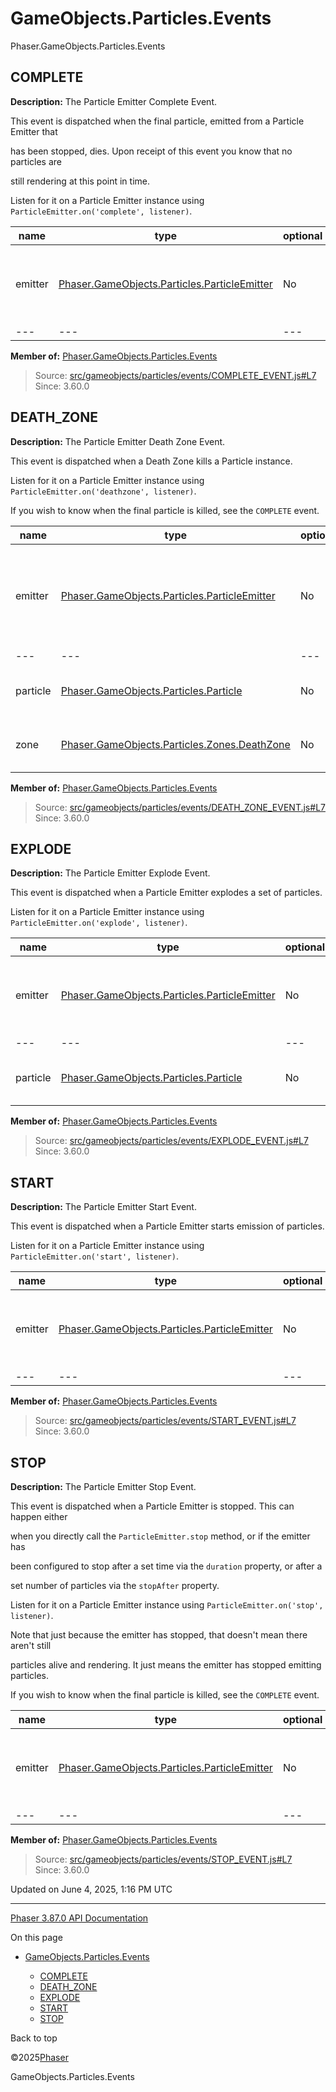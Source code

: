 # GameObjects.Particles.Events

Phaser.GameObjects.Particles.Events

## COMPLETE

**Description:** The Particle Emitter Complete Event.

This event is dispatched when the final particle, emitted from a Particle Emitter that

has been stopped, dies. Upon receipt of this event you know that no particles are

still rendering at this point in time.

Listen for it on a Particle Emitter instance using `ParticleEmitter.on('complete', listener)`.

| name | type | optional | description |
| --- | --- | --- | --- |
| emitter | [Phaser.GameObjects.Particles.ParticleEmitter](../class/gameobjects-particles-particleemitter.md) | No | A reference to the Particle Emitter that just completed. |
| --- | --- | --- | --- |

**Member of:** [Phaser.GameObjects.Particles.Events](../namespace/gameobjects-particles-events.md)

> Source: [src/gameobjects/particles/events/COMPLETE\_EVENT.js#L7](https://github.com/phaserjs/phaser/blob/v3.87.0/src/gameobjects/particles/events/COMPLETE_EVENT.js#L7)  
> Since: 3.60.0

## DEATH\_ZONE

**Description:** The Particle Emitter Death Zone Event.

This event is dispatched when a Death Zone kills a Particle instance.

Listen for it on a Particle Emitter instance using `ParticleEmitter.on('deathzone', listener)`.

If you wish to know when the final particle is killed, see the `COMPLETE` event.

| name | type | optional | description |
| --- | --- | --- | --- |
| emitter | [Phaser.GameObjects.Particles.ParticleEmitter](../class/gameobjects-particles-particleemitter.md) | No | A reference to the Particle Emitter that owns the Particle and Death Zone. |
| --- | --- | --- | --- |
| particle | [Phaser.GameObjects.Particles.Particle](../class/gameobjects-particles-particle.md) | No | The Particle that has been killed. |
| zone | [Phaser.GameObjects.Particles.Zones.DeathZone](../class/gameobjects-particles-zones-deathzone.md) | No | The Death Zone that killed the particle. |

**Member of:** [Phaser.GameObjects.Particles.Events](../namespace/gameobjects-particles-events.md)

> Source: [src/gameobjects/particles/events/DEATH\_ZONE\_EVENT.js#L7](https://github.com/phaserjs/phaser/blob/v3.87.0/src/gameobjects/particles/events/DEATH_ZONE_EVENT.js#L7)  
> Since: 3.60.0

## EXPLODE

**Description:** The Particle Emitter Explode Event.

This event is dispatched when a Particle Emitter explodes a set of particles.

Listen for it on a Particle Emitter instance using `ParticleEmitter.on('explode', listener)`.

| name | type | optional | description |
| --- | --- | --- | --- |
| emitter | [Phaser.GameObjects.Particles.ParticleEmitter](../class/gameobjects-particles-particleemitter.md) | No | A reference to the Particle Emitter that just completed. |
| --- | --- | --- | --- |
| particle | [Phaser.GameObjects.Particles.Particle](../class/gameobjects-particles-particle.md) | No | The most recently emitted Particle. |

**Member of:** [Phaser.GameObjects.Particles.Events](../namespace/gameobjects-particles-events.md)

> Source: [src/gameobjects/particles/events/EXPLODE\_EVENT.js#L7](https://github.com/phaserjs/phaser/blob/v3.87.0/src/gameobjects/particles/events/EXPLODE_EVENT.js#L7)  
> Since: 3.60.0

## START

**Description:** The Particle Emitter Start Event.

This event is dispatched when a Particle Emitter starts emission of particles.

Listen for it on a Particle Emitter instance using `ParticleEmitter.on('start', listener)`.

| name | type | optional | description |
| --- | --- | --- | --- |
| emitter | [Phaser.GameObjects.Particles.ParticleEmitter](../class/gameobjects-particles-particleemitter.md) | No | A reference to the Particle Emitter that just completed. |
| --- | --- | --- | --- |

**Member of:** [Phaser.GameObjects.Particles.Events](../namespace/gameobjects-particles-events.md)

> Source: [src/gameobjects/particles/events/START\_EVENT.js#L7](https://github.com/phaserjs/phaser/blob/v3.87.0/src/gameobjects/particles/events/START_EVENT.js#L7)  
> Since: 3.60.0

## STOP

**Description:** The Particle Emitter Stop Event.

This event is dispatched when a Particle Emitter is stopped. This can happen either

when you directly call the `ParticleEmitter.stop` method, or if the emitter has

been configured to stop after a set time via the `duration` property, or after a

set number of particles via the `stopAfter` property.

Listen for it on a Particle Emitter instance using `ParticleEmitter.on('stop', listener)`.

Note that just because the emitter has stopped, that doesn't mean there aren't still

particles alive and rendering. It just means the emitter has stopped emitting particles.

If you wish to know when the final particle is killed, see the `COMPLETE` event.

| name | type | optional | description |
| --- | --- | --- | --- |
| emitter | [Phaser.GameObjects.Particles.ParticleEmitter](../class/gameobjects-particles-particleemitter.md) | No | A reference to the Particle Emitter that just completed. |
| --- | --- | --- | --- |

**Member of:** [Phaser.GameObjects.Particles.Events](../namespace/gameobjects-particles-events.md)

> Source: [src/gameobjects/particles/events/STOP\_EVENT.js#L7](https://github.com/phaserjs/phaser/blob/v3.87.0/src/gameobjects/particles/events/STOP_EVENT.js#L7)  
> Since: 3.60.0

Updated on June 4, 2025, 1:16 PM UTC

---

[Phaser 3.87.0 API Documentation](../../index.md)

On this page

* [GameObjects.Particles.Events](#gameobjectsparticlesevents)

  + [COMPLETE](#complete)
  + [DEATH\_ZONE](#death_zone)
  + [EXPLODE](#explode)
  + [START](#start)
  + [STOP](#stop)

Back to top

©2025[Phaser](https://docs.phaser.io)



GameObjects.Particles.Events